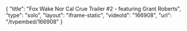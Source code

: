 {
    "title": "Fox Wake Nor Cal Crue Trailer #2 - featuring Grant Roberts",
    "type": "solo",
    "layout": "iframe-static",
    "videoId": "166908",
    "url": "\/tvpembed\/166908"
}